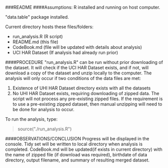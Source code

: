 ###README
####Assumptions:
R installed and running on host computer.

"data.table" package installed.

Current directory hosts these files/folders:
- run_analysis.R  (R script)          
- README.md       (this file)
- CodeBook.md     (file will be updated with details about analysis)
- UCI HAR Dataset (If analysis had already run prior)

####PROCEDURE
"run_analysis.R" can be run without prior downloading of the dataset. It will check if the UCI HAR Dataset 
exists, and if not, will download a copy of the dataset and unzip locally to the computer. The analysis will
only occur if two conditions of the data files are met:
  1. Existence of UHI HAR Dataset directory exists with all the datasets
  2. No UHI HAR Dataset exists, requiring downloading of zipped data.
The script will not process any pre-existing zipped files. If the requirement is to use a pre-existing zipped dataset,
then manual unzipping will need to be done for analysis to occur. 

To run the analysis, type:
 >source("./run_analysis.R")

####OBSERVATIONS/CONCLUSION
Progress will be displayed in the console. Tidy set will be written to local directory when analysis 
is completed. CodeBook.md will be updated(if exists in current directory) with the name of zipped file (if download was required), birthdate
of data directory, output filename, and summary of resulting merged dataset.
